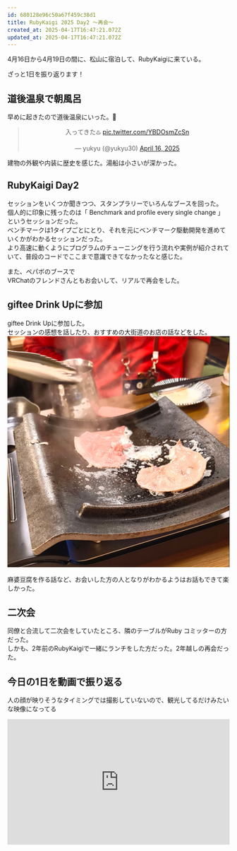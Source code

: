 ```yaml
---
id: 680128e96c50a67f459c38d1
title: RubyKaigi 2025 Day2 〜再会〜
created_at: 2025-04-17T16:47:21.072Z
updated_at: 2025-04-17T16:47:21.072Z
---
```


<p>4月16日から4月19日の間に、松山に宿泊して、RubyKaigiに来ている。</p>
<p>ざっと1日を振り返ります！</p>
<h2>道後温泉で朝風呂</h2>
<p>早めに起きたので道後温泉にいった。</p>
<blockquote align="center" class="twitter-tweet" data-dnt="true"><p dir="ltr" lang="ja">入ってきた♨️ <a href="https://t.co/YBDOsmZcSn">pic.twitter.com/YBDOsmZcSn</a></p>— yukyu (@yukyu30) <a href="https://twitter.com/yukyu30/status/1912654995494957414?ref_src=twsrc%5Etfw">April 16, 2025</a></blockquote>
<script async="" charset="utf-8" src="https://platform.twitter.com/widgets.js"></script>
<p>建物の外観や内装に歴史を感じた。湯船は小さいが深かった。</p>
<h2>RubyKaigi Day2</h2>
<p>セッションをいくつか聞きつつ、スタンプラリーでいろんなブースを回った。<br/>
個人的に印象に残ったのは「 Benchmark and profile every single change 」というセッションだった。<br/>
ベンチマークは1タイプごとにとり、それを元にベンチマーク駆動開発を進めていくかがわかるセッションだった。<br/>
より高速に動くようにプログラムのチューニングを行う流れや実例が紹介されていて、普段のコードでここまで意識できてなかったなと感じた。</p>
<p>また、ペパボのブースで<br/>
VRChatのフレンドさんともお会いして、リアルで再会をした。</p>
<h2>giftee Drink Upに参加</h2>
<p>giftee Drink Upに参加した。<br/>
セッションの感想を話したり、おすすめの大街道のお店の話などをした。<br/>
<img alt="SCR-20250418-cgxu.jpeg" src="SCR-20250418-cgxu.jpeg"/></p>
<p>麻婆豆腐を作る話など、お会いした方の人となりがわかるようはお話もできて楽しかった。</p>
<h2>二次会</h2>
<p>同僚と合流して二次会をしていたところ、隣のテーブルがRuby コミッターの方だった。<br/>
しかも、2年前のRubyKaigiで一緒にランチをした方だった。2年越しの再会だった。</p>
<h2>今日の1日を動画で振り返る</h2>
<p>人の顔が映りそうなタイミングでは撮影していないので、観光してるだけみたいな映像になってる</p>
<div style="left: 0; width: 100%; height: 0; position: relative; padding-bottom: 56.25%;"><iframe allow="accelerometer; clipboard-write; encrypted-media; gyroscope; picture-in-picture; web-share;" allowfullscreen="" scrolling="no" src="https://www.youtube.com/embed/9-_fMBjJyoU?rel=0" style="top: 0; left: 0; width: 100%; height: 100%; position: absolute; border: 0;" title="RubyKaigi 2025 Day2"></iframe></div>
